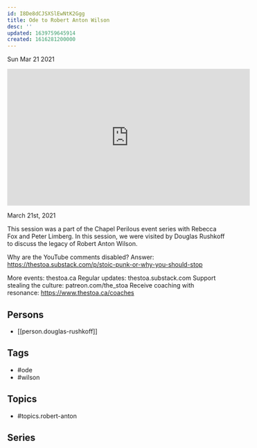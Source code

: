 ```yaml
---
id: I8De8dCJSXSlEwNtK2Ggg
title: Ode to Robert Anton Wilson
desc: ''
updated: 1639759645914
created: 1616281200000
---
```





Sun Mar 21 2021

<iframe width="560" height="315" src="https://www.youtube.com/embed/iCno4CMFKhg" title="Ode to Robert Anton Wilson w/ Douglas Rushkoff" frameborder="0" allow="accelerometer; autoplay; clipboard-write; encrypted-media; gyroscope; picture-in-picture" allowfullscreen ></iframe>

March 21st, 2021

This session was a part of the Chapel Perilous event series with Rebecca Fox and Peter Limberg. In this session, we were visited by  Douglas Rushkoff to discuss the legacy of Robert Anton Wilson.

Why are the YouTube comments disabled? Answer: https://thestoa.substack.com/p/stoic-punk-or-why-you-should-stop

More events: thestoa.ca
Regular updates: thestoa.substack.com
Support stealing the culture: patreon.com/the_stoa
Receive coaching with resonance: https://www.thestoa.ca/coaches

## Persons

- [[person.douglas-rushkoff]]

## Tags

- #ode
- #wilson

## Topics

- #topics.robert-anton

## Series



